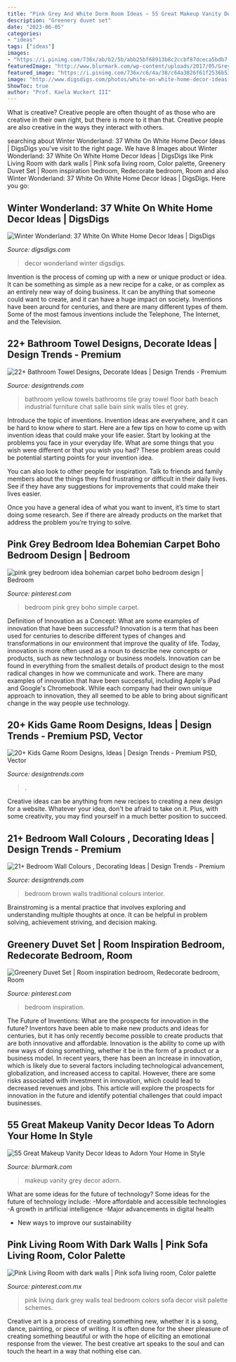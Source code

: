 ```yaml
---
title: "Pink Grey And White Dorm Room Ideas ~ 55 Great Makeup Vanity Decor Ideas To Adorn Your Home In Style"
description: "Greenery duvet set"
date: "2023-06-05"
categories:
- "ideas"
tags: ["ideas"]
images:
- "https://i.pinimg.com/736x/ab/b2/5b/abb25bf68913b8c2ccbf87dceca5bdb7.jpg"
featuredImage: "http://www.blurmark.com/wp-content/uploads/2017/05/Grey-White-Makeup-Vanity.jpg"
featured_image: "https://i.pinimg.com/736x/c6/4a/38/c64a3826f61f2536b5373c46d1e931fe.jpg"
image: "http://www.digsdigs.com/photos/white-on-white-home-decor-ideas-21.jpg"
ShowToc: true
author: "Prof. Kaela Wuckert III"
---
```



What is creative?
Creative people are often thought of as those who are creative in their own right, but there is more to it than that. Creative people are also creative in the ways they interact with others.

	

		
searching about Winter Wonderland: 37 White On White Home Decor Ideas | DigsDigs you've visit to the right page. We have 8 Images about Winter Wonderland: 37 White On White Home Decor Ideas | DigsDigs like Pink Living Room with dark walls | Pink sofa living room, Color palette, Greenery Duvet Set | Room inspiration bedroom, Redecorate bedroom, Room and also Winter Wonderland: 37 White On White Home Decor Ideas | DigsDigs. Here you go:
		
    
## Winter Wonderland: 37 White On White Home Decor Ideas | DigsDigs

<img loading=lazy src="http://www.digsdigs.com/photos/white-on-white-home-decor-ideas-21.jpg" onerror="this.onerror=null;this.src='https://tse2.mm.bing.net/th?id=OIP.ppxGhaIJR26wxmnZixdwrgHaKH&amp;pid=15.1';" alt="Winter Wonderland: 37 White On White Home Decor Ideas | DigsDigs">

_Source: digsdigs.com_

>decor wonderland winter digsdigs. 

	

Invention is the process of coming up with a new or unique product or idea. It can be something as simple as a new recipe for a cake, or as complex as an entirely new way of doing business. It can be anything that someone could want to create, and it can have a huge impact on society. Inventions have been around for centuries, and there are many different types of them. Some of the most famous inventions include the Telephone, The Internet, and the Television.

    
## 22+ Bathroom Towel Designs, Decorate Ideas | Design Trends - Premium

<img loading=lazy src="https://images.designtrends.com/wp-content/uploads/2016/05/03091644/Beach-Style-Bathroom-with-Yellow-Towels.jpg" onerror="this.onerror=null;this.src='https://tse1.mm.bing.net/th?id=OIP.DSALc-G_I45DdcqPAx2-6QHaLH&amp;pid=15.1';" alt="22+ Bathroom Towel Designs, Decorate Ideas | Design Trends - Premium">

_Source: designtrends.com_

>bathroom yellow towels bathrooms tile gray towel floor bath beach industrial furniture chat salle bain sink walls tiles et grey. 

	

Introduce the topic of inventions.
Invention ideas are everywhere, and it can be hard to know where to start. Here are a few tips on how to come up with invention ideas that could make your life easier.
Start by looking at the problems you face in your everyday life. What are some things that you wish were different or that you wish you had? These problem areas could be potential starting points for your invention idea.

You can also look to other people for inspiration. Talk to friends and family members about the things they find frustrating or difficult in their daily lives. See if they have any suggestions for improvements that could make their lives easier.

Once you have a general idea of what you want to invent, it’s time to start doing some research. See if there are already products on the market that address the problem you’re trying to solve.

    
## Pink Grey Bedroom Idea Bohemian Carpet Boho Bedroom Design | Bedroom

<img loading=lazy src="https://i.pinimg.com/736x/c6/4a/38/c64a3826f61f2536b5373c46d1e931fe.jpg" onerror="this.onerror=null;this.src='https://tse4.mm.bing.net/th?id=OIP.uov-5wyqGPWMZQQxqG4kvQHaJ0&amp;pid=15.1';" alt="pink grey bedroom idea bohemian carpet boho bedroom design | Bedroom">

_Source: pinterest.com_

>bedroom pink grey boho simple carpet. 

	

Definition of Innovation as a Concept: What are some examples of innovation that have been successful?
Innovation is a term that has been used for centuries to describe different types of changes and transformations in our environment that improve the quality of life. Today, innovation is more often used as a noun to describe new concepts or products, such as new technology or business models. Innovation can be found in everything from the smallest details of product design to the most radical changes in how we communicate and work.
There are many examples of innovation that have been successful, including Apple's iPad and Google's Chromebook. While each company had their own unique approach to innovation, they all seemed to be able to bring about significant change in the way people use technology.

    
## 20+ Kids Game Room Designs, Ideas | Design Trends - Premium PSD, Vector

<img loading=lazy src="https://images.designtrends.com/wp-content/uploads/2016/08/02185256/Kids-Game-Room-Curtains-.jpg" onerror="this.onerror=null;this.src='https://tse2.mm.bing.net/th?id=OIP.OaOWtra0h6SjzAC0SpMQTgHaGp&amp;pid=15.1';" alt="20+ Kids Game Room Designs, Ideas | Design Trends - Premium PSD, Vector">

_Source: designtrends.com_

>. 

	

Creative ideas can be anything from new recipes to creating a new design for a website. Whatever your idea, don't be afraid to take on it. Plus, with some creativity, you may find yourself in a much better position to succeed.

    
## 21+ Bedroom Wall Colours , Decorating Ideas | Design Trends - Premium

<img loading=lazy src="https://images.designtrends.com/wp-content/uploads/2016/04/18060851/Traditional-Bedroom-With-Brown-Walls.jpg" onerror="this.onerror=null;this.src='https://tse1.mm.bing.net/th?id=OIP.0FEJ3WPQpq3FghncRsl9-gHaLH&amp;pid=15.1';" alt="21+ Bedroom Wall Colours , Decorating Ideas | Design Trends - Premium">

_Source: designtrends.com_

>bedroom brown walls traditional colours interior. 

	

Brainstroming is a mental practice that involves exploring and understanding multiple thoughts at once. It can be helpful in problem solving, achievement striving, and decision making.

    
## Greenery Duvet Set | Room Inspiration Bedroom, Redecorate Bedroom, Room

<img loading=lazy src="https://i.pinimg.com/736x/ab/b2/5b/abb25bf68913b8c2ccbf87dceca5bdb7.jpg" onerror="this.onerror=null;this.src='https://tse4.mm.bing.net/th?id=OIP.6pSEl2kX2am-a8lm6M9ODwHaLH&amp;pid=15.1';" alt="Greenery Duvet Set | Room inspiration bedroom, Redecorate bedroom, Room">

_Source: pinterest.com_

>bedroom inspiration. 

	

The Future of Inventions: What are the prospects for innovation in the future?
Inventors have been able to make new products and ideas for centuries, but it has only recently become possible to create products that are both innovative and affordable. Innovation is the ability to come up with new ways of doing something, whether it be in the form of a product or a business model. In recent years, there has been an increase in innovation, which is likely due to several factors including technological advancement, globalization, and increased access to capital. However, there are some risks associated with investment in innovation, which could lead to decreased revenues and jobs. This article will explore the prospects for innovation in the future and identify potential challenges that could impact businesses.

    
## 55 Great Makeup Vanity Decor Ideas To Adorn Your Home In Style

<img loading=lazy src="http://www.blurmark.com/wp-content/uploads/2017/05/Grey-White-Makeup-Vanity.jpg" onerror="this.onerror=null;this.src='https://tse2.mm.bing.net/th?id=OIP.OhPOZgwiwY1WzrPkir9D3wHaHa&amp;pid=15.1';" alt="55 Great Makeup Vanity Decor Ideas to Adorn Your Home in Style">

_Source: blurmark.com_

>makeup vanity grey decor adorn. 

	

What are some ideas for the future of technology?
Some ideas for the future of technology include: 
-More affordable and accessible technologies 
-A growth in artificial intelligence 
-Major advancements in digital health 
- New ways to improve our sustainability

    
## Pink Living Room With Dark Walls | Pink Sofa Living Room, Color Palette

<img loading=lazy src="https://i.pinimg.com/736x/3d/fd/17/3dfd1791ac929cb880d69a67dc04f585.jpg" onerror="this.onerror=null;this.src='https://tse3.mm.bing.net/th?id=OIP.rSTdSAMeH1bwAre4TLw3zgHaN2&amp;pid=15.1';" alt="Pink Living Room with dark walls | Pink sofa living room, Color palette">

_Source: pinterest.com.mx_

>pink living dark grey walls teal bedroom colors sofa decor visit palette schemes. 

	

Creative art is a process of creating something new, whether it is a song, dance, painting, or piece of writing. It is often done for the sheer pleasure of creating something beautiful or with the hope of eliciting an emotional response from the viewer. The best creative art speaks to the soul and can touch the heart in a way that nothing else can.

